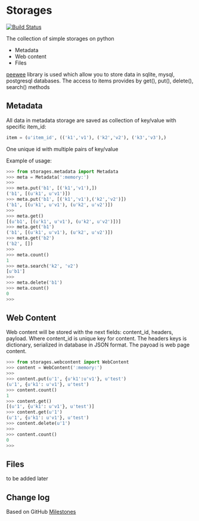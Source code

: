 # Storages

[![Build Status](https://travis-ci.org/ownport/storages.svg)](https://travis-ci.org/ownport/storages)

The collection of simple storages on python

- Metadata
- Web content
- Files

[peewee](https://github.com/coleifer/peewee) library is used which allow you to store data in 
sqlite, mysql, postgresql databases. The access to items provides by get(), put(), delete(), search() methods

## Metadata

All data in metadata storage are saved as collection of key/value with specific item_id: 

```python
item = (u'item_id', (('k1','v1'), ('k2','v2'), ('k3','v3'),)
```

One unique id with multiple pairs of key/value

Example of usage:

```python
>>> from storages.metadata import Metadata
>>> meta = Metadata(':memory:')
>>>
>>> meta.put('b1', [('k1','v1'),])
('b1', [(u'k1', u'v1')])
>>> meta.put('b1', [('k1','v1'),('k2','v2')])
('b1', [(u'k1', u'v1'), (u'k2', u'v2')])
>>>
>>> meta.get()
[(u'b1', [(u'k1', u'v1'), (u'k2', u'v2')])]
>>> meta.get('b1')
('b1', [(u'k1', u'v1'), (u'k2', u'v2')])
>>> meta.get('b2')
('b2', [])
>>>
>>> meta.count()
1
>>> meta.search('k2', 'v2')
[u'b1']
>>>
>>> meta.delete('b1')
>>> meta.count()
0
>>> 
```


## Web Content

Web content will be stored with the next fields: content_id, headers, payload. Where content_id is unique key for content. The headers keys is dictionary, serialized in database in JSON format. The payoad is web page content.

```python
>>> from storages.webcontent import WebContent
>>> content = WebContent(':memory:')
>>>
>>> content.put(u'1', {u'k1':u'v1'}, u'test')
(u'1', {u'k1': u'v1'}, u'test')
>>> content.count()
1
>>> content.get()
[(u'1', {u'k1': u'v1'}, u'test')]
>>> content.get(u'1')
(u'1', {u'k1': u'v1'}, u'test')
>>> content.delete(u'1')
>>> 
>>> content.count()
0
>>>
```

## Files

to be added later

## Change log

Based on GitHub [Milestones](https://github.com/ownport/storages/milestones)


